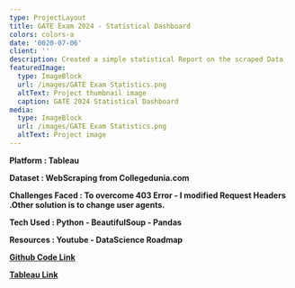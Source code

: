 ```yaml
---
type: ProjectLayout
title: GATE Exam 2024 - Statistical Dashboard
colors: colors-a
date: '0020-07-06'
client: ''
description: Created a simple statistical Report on the scraped Data
featuredImage:
  type: ImageBlock
  url: /images/GATE Exam Statistics.png
  altText: Project thumbnail image
  caption: GATE 2024 Statistical Dashboard
media:
  type: ImageBlock
  url: /images/GATE Exam Statistics.png
  altText: Project image
---
```

**Platform : Tableau**

**Dataset : WebScraping from Collegedunia.com**

**Challenges Faced : To overcome 403 Error - I modified Request Headers .Other solution is to change user agents.**

**Tech Used : Python - BeautifulSoup - Pandas**

**Resources : Youtube - DataScience Roadmap**

[**Github Code Link**](https://github.com/IshrathAsh/Data-Analytics/blob/e56ac957a6ce6752842dc84dedb54bda8f9f1d4b/Data%20Analytics%20-%20Web%20Scraping%20-%20Tableau)

[**Tableau Link**](https://public.tableau.com/views/GateExam-StatisticalReport/Dashboard1?:language=en-GB&:sid=&:redirect=auth&:display_count=n&:origin=viz_share_link)
